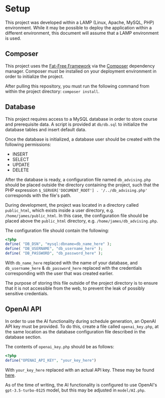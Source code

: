# Setup

This project was developed within a LAMP (Linux, Apache, MySQL, PHP) environment. While it may be possible to deploy
the application within a different environment, this document will assume that a LAMP environment is used.

## Composer
This project uses the [Fat-Free Framework](https://fatfreeframework.com/) via the [Composer](https://getcomposer.org/) dependency manager.
Composer must be installed on your deployment environment in order to initialize the project.

After pulling this repository, you must run the following command from within the project directory: `composer install`.

## Database
This project requires access to a MySQL database in order to store course and prerequisite data.
A script is provided at `db/db.sql` to initialize the database tables and insert default data.

Once the database is initialized, a database user should be created with the following permissions:

* INSERT
* SELECT
* UPDATE
* DELETE

After the database is ready, a configuration file named `db_advising.php` should be placed outside the directory containing the project,
such that the PHP expression `$_SERVER['DOCUMENT_ROOT'] . '/../db_advising.php'` corresponds with the file's path.

During development, the project was located in a directory called `public_html`, which exists inside a user directory, e.g. `/home/james/public_html`.
In this case, the configuration file should be placed above the `public_html` directory, e.g. `/home/james/db_advising.php`.

The configuration file should contain the following:
```php
<?php
define( "DB_DSN", "mysql:dbname=db_name_here" );
define( "DB_USERNAME", "db_username_here" );
define( "DB_PASSWORD", "db_password_here" );
```
With `db_name_here` replaced with the name of your database,
and `db_username_here` & `db_password_here` replaced with the credentials corresponding with the user that was created earlier.

The purpose of storing this file outside of the project directory is to ensure that it is not accessible from the web, to prevent the leak of possibly sensitive credentials.

## OpenAI API
In order to use the AI functionality during schedule generation, an OpenAI API key must be provided.
To do this, create a file called `openai_key.php`,
at the same location as the database configuration file described in the database section.

The contents of `openai_key.php` should be as follows:
```php
<?php
define("OPENAI_API_KEY", "your_key_here")
```
With `your_key_here` replaced with an actual API key. These may be found [here](https://platform.openai.com/api-keys).

As of the time of writing, the AI functionality is configured to use OpenAI's `gpt-3.5-turbo-0125` model, but this may be adjusted in `model/AI.php`.

